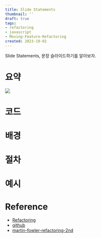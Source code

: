 ```yaml
---
title: Slide Statements
thumbnail: ''
draft: true
tags:
- refactoring
- javascript
- Moving-Feature-Refactoring
created: 2023-10-02
---
```


Slide Statements, 문장 슬라이드하기를 알아보자.

# 요약

![](Refactoring_39_SlideStatements_0.png)

# 코드

# 배경

# 절차

# 예시

# Reference

* [Refactoring](https://product.kyobobook.co.kr/detail/S000001810241)
* [github](https://github.com/WegraLee/Refactoring)
* [martin-fowler-refactoring-2nd](https://github.com/wickedwukong/martin-fowler-refactoring-2nd)
